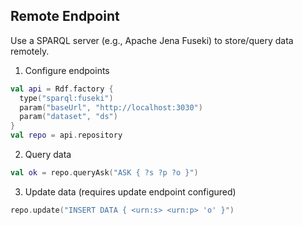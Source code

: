 ## Remote Endpoint

Use a SPARQL server (e.g., Apache Jena Fuseki) to store/query data remotely.

1) Configure endpoints
```kotlin
val api = Rdf.factory {
  type("sparql:fuseki")
  param("baseUrl", "http://localhost:3030")
  param("dataset", "ds")
}
val repo = api.repository
```

2) Query data
```kotlin
val ok = repo.queryAsk("ASK { ?s ?p ?o }")
```

3) Update data (requires update endpoint configured)
```kotlin
repo.update("INSERT DATA { <urn:s> <urn:p> 'o' }")
```

